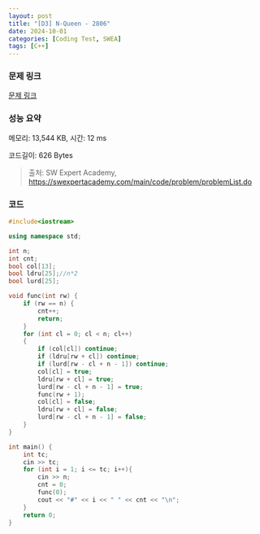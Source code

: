 ```yaml
---
layout: post
title: "[D3] N-Queen - 2806"
date: 2024-10-01
categories: [Coding Test, SWEA]
tags: [C++]
---
```


### 문제 링크

[문제 링크](https://swexpertacademy.com/main/code/problem/problemDetail.do?contestProbId=AV7GKs06AU0DFAXB)

### 성능 요약

메모리: 13,544 KB, 시간: 12 ms

코드길이: 626 Bytes

> 출처: SW Expert Academy, https://swexpertacademy.com/main/code/problem/problemList.do

### 코드

```C++
#include<iostream>

using namespace std;

int n;
int cnt;
bool col[13];
bool ldru[25];//n*2
bool lurd[25];

void func(int rw) {
	if (rw == n) {
		cnt++;
		return;
	}
	for (int cl = 0; cl < n; cl++)
	{
		if (col[cl]) continue;
		if (ldru[rw + cl]) continue;
		if (lurd[rw - cl + n - 1]) continue;
		col[cl] = true;
		ldru[rw + cl] = true;
		lurd[rw - cl + n - 1] = true;
		func(rw + 1);
		col[cl] = false;
		ldru[rw + cl] = false;
		lurd[rw - cl + n - 1] = false;
	}
}

int main() {
	int tc;
	cin >> tc;
	for (int i = 1; i <= tc; i++){
		cin >> n;
		cnt = 0;
		func(0);
		cout << "#" << i << " " << cnt << "\n";
	}
	return 0;
}
```
